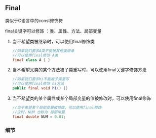 ## Final

类似于C语言中的const修饰符

final关键字可以修饰 ：类、属性、方法、局部变量

1. 当不希望类被继承时，可以使用final修饰类

	```java
	//如果我们要求A类不能被其他类继承
	//可以使用final修饰 A类
	final class A { }
	```

2. 当不希望父类的某个方法被子类重写时，可以使用final关键字修饰方法

	```java
	//如果我们要求hi不能被子类重写
	//可以使用final修饰 hi方法
	public final void hi() {}
	```

3. 当不希望类的某个属性或某个局部变量的值被修改时，可以使用final修饰

	```java
	//当不希望某个局部变量被修改，可以使用final修饰
	//这时，NUM 也称为 局部常量
	final double NUM = 0.01;
	```

	

### 细节

